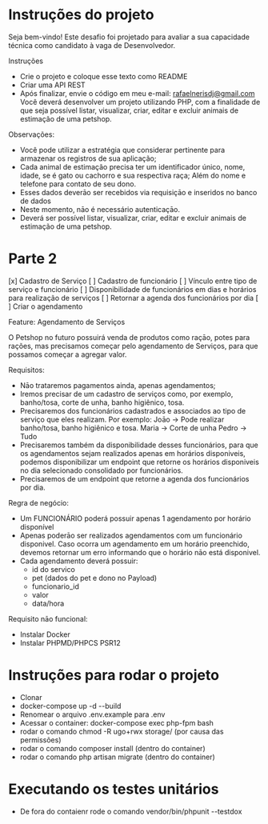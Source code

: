 # Instruções do projeto

Seja bem-vindo! Este desafio foi projetado para avaliar a sua capacidade técnica como candidato à vaga de Desenvolvedor.

Instruções
- Crie o projeto e coloque esse texto como README
- Criar uma API REST
- Após finalizar, envie o código em meu e-mail: rafaelnerisdj@gmail.com
Você deverá desenvolver um projeto utilizando PHP, com a finalidade de que seja possível listar, visualizar, criar, editar e excluir animais de estimação de uma petshop.

Observações:
- Você pode utilizar a estratégia que considerar pertinente para armazenar os registros de sua aplicação;
- Cada animal de estimação precisa ter um identificador único, nome, idade, se é gato ou cachorro e sua respectiva raça; Além do nome e telefone para contato de seu dono.
- Esses dados deverāo ser recebidos via requisiçāo e inseridos no banco de dados
- Neste momento, nāo é necessário autenticaçāo.
- Deverá ser possível listar, visualizar, criar, editar e excluir animais de estimação de uma petshop.

# Parte 2
[x] Cadastro de Serviço
[ ] Cadastro de funcionário
[ ] Vínculo entre tipo de serviço e funcionário
[ ] Disponibilidade de funcionários em dias e horários para realização de serviços
[ ] Retornar a agenda dos funcionários por dia
[ ] Criar o agendamento


Feature: Agendamento de Serviços

O Petshop no futuro possuirá venda de produtos como raçāo, potes para rações, mas precisamos começar pelo agendamento de Serviços, para que possamos começar a agregar valor.

Requisitos:
- Nāo trataremos pagamentos ainda, apenas agendamentos;
- Iremos precisar de um cadastro de serviços como, por exemplo, banho/tosa, corte de unha, banho higiênico, tosa.
- Precisaremos dos funcionários cadastrados e associados ao tipo de serviço que eles realizam. Por exemplo: 
Joāo -> Pode realizar banho/tosa, banho higiênico e tosa.
Maria -> Corte de unha
Pedro -> Tudo
- Precisaremos também da disponibilidade desses funcionários, para que os agendamentos sejam realizados apenas em horários disponiveis, podemos disponibilizar um endpoint que retorne os horários disponiveis no dia selecionado consolidado por funcionários.
- Precisaremos de um endpoint que retorne a agenda dos funcionários por dia.

Regra de negócio:

- Um FUNCIONÁRIO poderá possuir apenas 1 agendamento por horário disponível
- Apenas poderāo ser realizados agendamentos com um funcionário disponivel. Caso ocorra um agendamento em um horário preenchido, devemos retornar um erro informando que o horário nāo está disponivel.
- Cada agendamento deverá possuir:
	- id do servico
	- pet (dados do pet e dono no Payload)
	- funcionario_id
	- valor
	- data/hora
	
Requisito nāo funcional:
- Instalar Docker
- Instalar PHPMD/PHPCS PSR12

# Instruções para rodar o projeto

- Clonar
- docker-compose up -d --build
- Renomear o arquivo .env.example para .env
- Acessar o container: docker-compose exec php-fpm bash
- rodar o comando chmod -R ugo+rwx storage/ (por causa das permissões)
- rodar o comando composer install (dentro do container)
- rodar o comando php artisan migrate (dentro do container)

# Executando os testes unitários

- De fora do contaienr rode o comando vendor/bin/phpunit  --testdox 